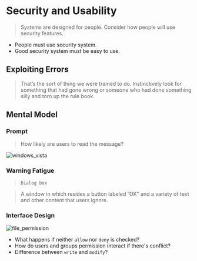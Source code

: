 # Security and Usability
> Systems are designed for people. Consider how people will use security features.

* People must use security system.
* Good security system must be easy to use.

## Exploiting Errors
> That’s the sort of thing we were trained to do. Instinctively look for something that had gone wrong or someone who had done something silly and torn up the rule book.

## Mental Model
### Prompt
> How likely are users to read the message?

![windows_vista]()

### Warning Fatigue
> `Dialog box`

> A window in which resides a button labeled ”OK” and a variety of text and other content that users ignore.

### Interface Design
![file_permission]()

* What happens if neither `allow` nor `deny` is checked?
* How do users and groups permission interact if there's conflict?
* Difference between `write` and `modify`?